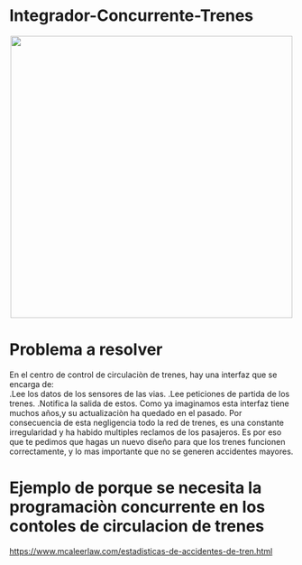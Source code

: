 # Integrador-Concurrente-Trenes

<div align= "center"><img src= "https://www.argentina.gob.ar/sites/default/files/planoredroca.jpg" height="500" width="500"></div>

# Problema a resolver

En el centro de control de circulaciòn de trenes, hay una interfaz que se encarga de:  
.Lee los datos de los sensores de las vias. 
.Lee peticiones de partida de los trenes.
.Notifica la salida de estos.
Como ya imaginamos esta interfaz tiene muchos años,y su actualizaciòn ha quedado en el pasado. Por consecuencia de esta negligencia todo la red de trenes, es una constante irregularidad y ha habido multiples reclamos de los pasajeros.
Es por eso que te pedimos que hagas un nuevo diseño para que los trenes funcionen correctamente, y lo mas importante que no se generen accidentes mayores.

# Ejemplo de porque se necesita la programaciòn concurrente en los contoles de circulacion de trenes
https://www.mcaleerlaw.com/estadisticas-de-accidentes-de-tren.html
